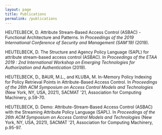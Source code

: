 ```yaml
---
layout: page
title: Publications
permalink: /publications
---
```


HEUTELBECK, D. Attribute Stream-Based Access Control (ASBAC) - Functional Architecture and Patterns. In <em>Proceedings of the 2019 International Conference of Security and Management (SAM'19)</em> (2019).

HEUTELBECK, D. The Structure and Agency Policy Language (SAPL) for attribute stream-based access control (ASBAC). In <em>Proceedings of the ETAA 2019 : 2nd International Workshop on Emerging Technologies for Authorization and Authentication</em> (2019).

HEUTELBECK, D., BAUR, M.L., and KLUBA, M. In-Memory Policy Indexing for Policy Retrieval Points in Attribute-Based Access Control. In <em>Proceedings of the 26th ACM Symposium on Access Control Models and Technologies</em> (New York, NY, USA, 2021), SACMAT '21, Association for Computing Machinery, p.59-70.

HEUTELBECK, D. Demo: Attribute-Stream-Based Access Control (ASBAC) with the Streaming Attribute Policy Language (SAPL). In <em>Proceedings of the 26th ACM Symposium on Access Control Models and Technologies</em> (New York, NY, USA, 2021), SACMAT '21, Association for Computing Machinery, p.95-97.
